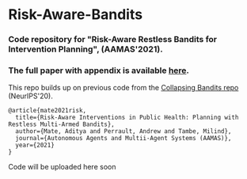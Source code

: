# Risk-Aware-Bandits

### Code repository for "Risk-Aware Restless Bandits for Intervention Planning", (AAMAS'2021). 
### The full paper with appendix is available [here](https://teamcore.seas.harvard.edu/files/teamcore/files/Risk-Aware-Bandits.pdf).

This repo builds up on previous code from the [Collapsing Bandits repo](https://github.com/AdityaMate/collapsing_bandits) (NeurIPS'20).  

```
@article{mate2021risk,
  title={Risk-Aware Interventions in Public Health: Planning with Restless Multi-Armed Bandits},
  author={Mate, Aditya and Perrault, Andrew and Tambe, Milind},
  journal={Autonomous Agents and Multii-Agent Systems (AAMAS)},
  year={2021}
}
```

Code will be uploaded here soon
